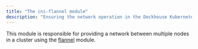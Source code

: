 ```yaml
---
title: "The cni-flannel module"
description: "Ensuring the network operation in the Deckhouse Kubernetes Platform cluster based on Flannel."
---
```


This module is responsible for providing a network between multiple nodes in a cluster using the [flannel](https://github.com/flannel-io/flannel) module.

